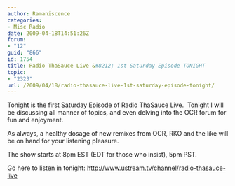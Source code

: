 ```yaml
---
author: Ramaniscence
categories:
- Misc Radio
date: 2009-04-18T14:51:26Z
forum:
- "12"
guid: "866"
id: 1754
title: Radio ThaSauce Live &#8212; 1st Saturday Episode TONIGHT
topic:
- "2323"
url: /2009/04/18/radio-thasauce-live-1st-saturday-episode-tonight/
---
```


Tonight is the first Saturday Episode of Radio ThaSauce Live.  Tonight I will be discussing all manner of topics, and even delving into the OCR forum for fun and enjoyment.

As always, a healthy dosage of new remixes from OCR, RKO and the like will be on hand for your listening pleasure.

The show starts at 8pm EST (EDT for those who insist), 5pm PST.

Go here to listen in tonight: <a href="http://www.ustream.tv/channel/radio-thasauce-live" target="_blank">http://www.ustream.tv/channel/radio-thasauce-live</a>